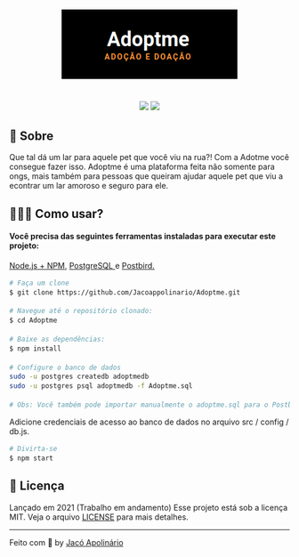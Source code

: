 <h3 align="center">
    <img alt="adoptme" title"#logo" src="public/assets/adoptme.png">
    <br><br>
    <p align="center">
        <img src="https://img.shields.io/badge/By-Jac%C3%B3%20Apolin%C3%A1rio-fd951f">
        <img src="https://img.shields.io/badge/License-MIT-fd951f">
    </p>
</h3>

## 🚀 Sobre
Que tal dá um lar para aquele pet que você viu na rua?! Com a Adotme você consegue fazer isso. Adoptme é uma plataforma feita não somente para ongs, mais também para pessoas que queiram ajudar aquele pet que viu a econtrar um lar amoroso e seguro para ele.

## 👷🏾‍♂️ Como usar?

<h4> Você precisa das seguintes ferramentas instaladas para executar este projeto: </h4>
 <p> <a href="https://nodejs.org/en/">Node.js + NPM<a>, <a href="https://www.postgresql.org/download/"> PostgreSQL </a> e <a href="https://www.electronjs.org/apps/postbird"> Postbird. </a> </p>

```bash
# Faça um clone
$ git clone https://github.com/Jacoappolinario/Adoptme.git

# Navegue até o repositório clonado:
$ cd Adoptme

# Baixe as dependências:
$ npm install

# Configure o banco de dados
sudo -u postgres createdb adoptmedb
sudo -u postgres psql adoptmedb -f Adoptme.sql 

# Obs: Você também pode importar manualmente o adoptme.sql para o Postbird.
```
Adicione credenciais de acesso ao banco de dados no arquivo src / config / db.js.

```bash
# Divirta-se
$ npm start
```

## 📕 Licença
Lançado em 2021 (Trabalho em andamento) Esse projeto está sob a licença MIT. Veja o arquivo [LICENSE](/LICENSE) para mais detalhes.

---

Feito com 💙 by [Jacó Apolinário](https://www.linkedin.com/in/jacoapolinario/)
